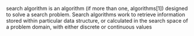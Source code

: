 search algorithm is an algorithm (if more than one, algorithms[1]) designed to solve a search problem. Search algorithms work to retrieve information stored within particular data structure, or calculated in the search space of a problem domain, with either discrete or continuous values
